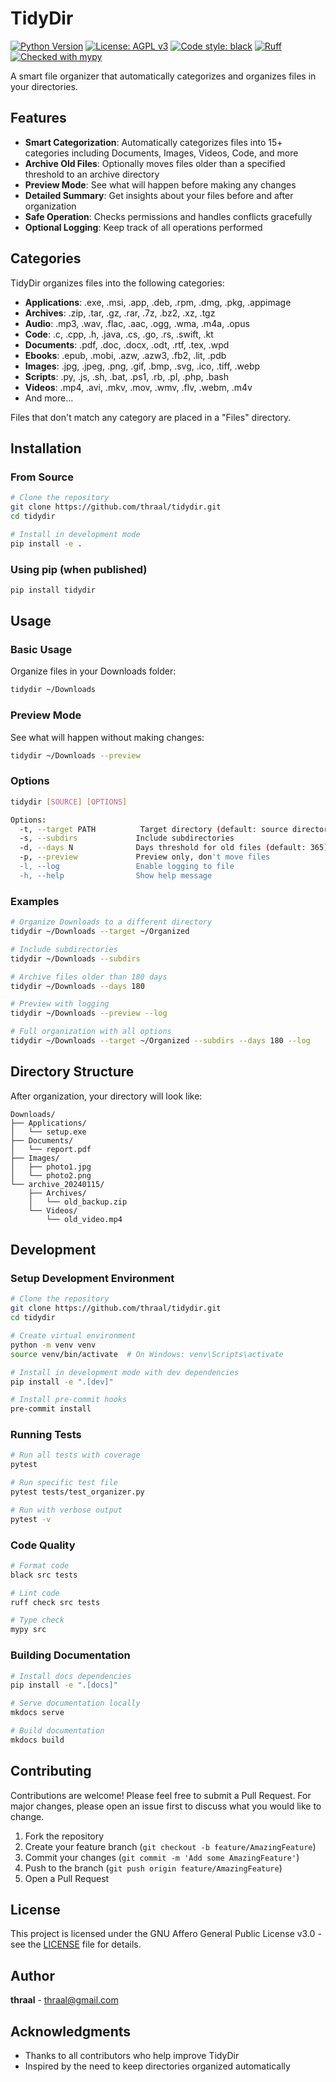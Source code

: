 # TidyDir

[![Python Version](https://img.shields.io/badge/python-3.12+-blue.svg)](https://www.python.org/downloads/)
[![License: AGPL v3](https://img.shields.io/badge/License-AGPL%20v3-blue.svg)](https://www.gnu.org/licenses/agpl-3.0)
[![Code style: black](https://img.shields.io/badge/code%20style-black-000000.svg)](https://github.com/psf/black)
[![Ruff](https://img.shields.io/endpoint?url=https://raw.githubusercontent.com/astral-sh/ruff/main/assets/badge/v2.json)](https://github.com/astral-sh/ruff)
[![Checked with mypy](https://www.mypy-lang.org/static/mypy_badge.svg)](https://mypy-lang.org/)

A smart file organizer that automatically categorizes and organizes files in your directories.

## Features

- **Smart Categorization**: Automatically categorizes files into 15+ categories including Documents, Images, Videos, Code, and more
- **Archive Old Files**: Optionally moves files older than a specified threshold to an archive directory
- **Preview Mode**: See what will happen before making any changes
- **Detailed Summary**: Get insights about your files before and after organization
- **Safe Operation**: Checks permissions and handles conflicts gracefully
- **Optional Logging**: Keep track of all operations performed

## Categories

TidyDir organizes files into the following categories:

- **Applications**: .exe, .msi, .app, .deb, .rpm, .dmg, .pkg, .appimage
- **Archives**: .zip, .tar, .gz, .rar, .7z, .bz2, .xz, .tgz
- **Audio**: .mp3, .wav, .flac, .aac, .ogg, .wma, .m4a, .opus
- **Code**: .c, .cpp, .h, .java, .cs, .go, .rs, .swift, .kt
- **Documents**: .pdf, .doc, .docx, .odt, .rtf, .tex, .wpd
- **Ebooks**: .epub, .mobi, .azw, .azw3, .fb2, .lit, .pdb
- **Images**: .jpg, .jpeg, .png, .gif, .bmp, .svg, .ico, .tiff, .webp
- **Scripts**: .py, .js, .sh, .bat, .ps1, .rb, .pl, .php, .bash
- **Videos**: .mp4, .avi, .mkv, .mov, .wmv, .flv, .webm, .m4v
- And more...

Files that don't match any category are placed in a "Files" directory.

## Installation

### From Source

```bash
# Clone the repository
git clone https://github.com/thraal/tidydir.git
cd tidydir

# Install in development mode
pip install -e .
```

### Using pip (when published)

```bash
pip install tidydir
```

## Usage

### Basic Usage

Organize files in your Downloads folder:

```bash
tidydir ~/Downloads
```

### Preview Mode

See what will happen without making changes:

```bash
tidydir ~/Downloads --preview
```

### Options

```bash
tidydir [SOURCE] [OPTIONS]

Options:
  -t, --target PATH          Target directory (default: source directory)
  -s, --subdirs             Include subdirectories
  -d, --days N              Days threshold for old files (default: 365)
  -p, --preview             Preview only, don't move files
  -l, --log                 Enable logging to file
  -h, --help                Show help message
```

### Examples

```bash
# Organize Downloads to a different directory
tidydir ~/Downloads --target ~/Organized

# Include subdirectories
tidydir ~/Downloads --subdirs

# Archive files older than 180 days
tidydir ~/Downloads --days 180

# Preview with logging
tidydir ~/Downloads --preview --log

# Full organization with all options
tidydir ~/Downloads --target ~/Organized --subdirs --days 180 --log
```

## Directory Structure

After organization, your directory will look like:

```
Downloads/
├── Applications/
│   └── setup.exe
├── Documents/
│   └── report.pdf
├── Images/
│   ├── photo1.jpg
│   └── photo2.png
└── archive_20240115/
    ├── Archives/
    │   └── old_backup.zip
    └── Videos/
        └── old_video.mp4
```

## Development

### Setup Development Environment

```bash
# Clone the repository
git clone https://github.com/thraal/tidydir.git
cd tidydir

# Create virtual environment
python -m venv venv
source venv/bin/activate  # On Windows: venv\Scripts\activate

# Install in development mode with dev dependencies
pip install -e ".[dev]"

# Install pre-commit hooks
pre-commit install
```

### Running Tests

```bash
# Run all tests with coverage
pytest

# Run specific test file
pytest tests/test_organizer.py

# Run with verbose output
pytest -v
```

### Code Quality

```bash
# Format code
black src tests

# Lint code
ruff check src tests

# Type check
mypy src
```

### Building Documentation

```bash
# Install docs dependencies
pip install -e ".[docs]"

# Serve documentation locally
mkdocs serve

# Build documentation
mkdocs build
```

## Contributing

Contributions are welcome! Please feel free to submit a Pull Request. For major changes, please open an issue first to discuss what you would like to change.

1. Fork the repository
2. Create your feature branch (`git checkout -b feature/AmazingFeature`)
3. Commit your changes (`git commit -m 'Add some AmazingFeature'`)
4. Push to the branch (`git push origin feature/AmazingFeature`)
5. Open a Pull Request

## License

This project is licensed under the GNU Affero General Public License v3.0 - see the [LICENSE](LICENSE) file for details.

## Author

**thraal** - [thraal@gmail.com](mailto:thraal@gmail.com)

## Acknowledgments

- Thanks to all contributors who help improve TidyDir
- Inspired by the need to keep directories organized automatically